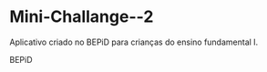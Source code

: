 Mini-Challange--2
=================

Aplicativo criado no BEPiD para crianças do ensino fundamental I.



BEPiD

